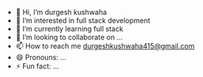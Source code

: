 - 👋 Hi, I’m durgesh kushwaha
- 👀 I’m interested in full stack development
- 🌱 I’m currently learning full stack
- 💞️ I’m looking to collaborate on ...
- 📫 How to reach me durgeshkushwaha415@gmail.com 
- 😄 Pronouns: ...
- ⚡ Fun fact: ...

<!---
durgesh kushwaha is a ✨ special ✨ repository because its `README.md` (this file) appears on your GitHub profile.
You can click the Preview link to take a look at your changes.
--->
